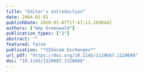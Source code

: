 ```yaml
---
title: "Editor's introduction"
date: 2004-01-01
publishDate: 2020-01-07T17:47:11.268844Z
authors: ["Amy Greenwald"]
publication_types: ["2"]
abstract: ""
featured: false
publication: "*SIGecom Exchanges*"
url_pdf: "https://doi.org/10.1145/1120687.1120688"
doi: "10.1145/1120687.1120688"
---
```


